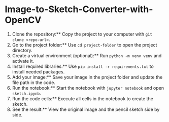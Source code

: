 # Image-to-Sketch-Converter-with-OpenCV
1. Clone the repository:** Copy the project to your computer with `git clone <repo-url>`.  
2. Go to the project folder:** Use `cd project-folder` to open the project directory.  
3. Create a virtual environment (optional):** Run `python -m venv venv` and activate it.  
4. Install required libraries:** Use `pip install -r requirements.txt` to install needed packages.  
5. Add your image:** Save your image in the project folder and update the file path in the code.  
6. Run the notebook:** Start the notebook with `jupyter notebook` and open `sketch.ipynb`.  
7. Run the code cells:** Execute all cells in the notebook to create the sketch.  
8. See the result:** View the original image and the pencil sketch side by side.  

